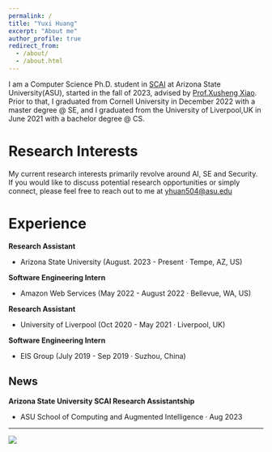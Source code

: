 ```yaml
---
permalink: /
title: "Yuxi Huang"
excerpt: "About me"
author_profile: true
redirect_from: 
  - /about/
  - /about.html
---
```


I am a Computer Science Ph.D. student in [SCAI](https://scai.engineering.asu.edu/) at Arizona State University(ASU), started in the fall of 2023, advised by [Prof.Xusheng Xiao](https://xusheng-xiao.github.io/). Prior to that, I graduated from Cornell University in December 2022 with a master degree @ SE, and I graduated from the University of Liverpool,UK in June 2021 with a bachelor degree @ CS.

Research Interests
======
My current research interests primarily revolve around AI, SE and Security. 
If you would like to discuss potential research opportunities or simply connect, please feel free to reach out to me at yhuan504@asu.edu

Experience
======
**Research Assistant**
  * Arizona State University  (August. 2023 - Present · Tempe, AZ, US)

**Software Engineering Intern**
 * Amazon Web Services  (May 2022 - August 2022 · Bellevue, WA, US)

**Research Assistant**
 * University of Liverpool  (Oct 2020 - May 2021 · Liverpool, UK)

**Software Engineering Intern**
 * EIS Group  (July 2019 - Sep 2019 · Suzhou, China)


News
------
**Arizona State University SCAI Research Assistantship**
 * ASU School of Computing and Augmented Intelligence · Aug 2023

------
<a href="https://clustrmaps.com/site/1bx2s"  title="Visit tracker"><img src="//www.clustrmaps.com/map_v2.png?d=NK3zpad2ZF7RCQSI5F8vntYXfiLY9OanpFun4yWULZ0&cl=ffffff" /></a>
